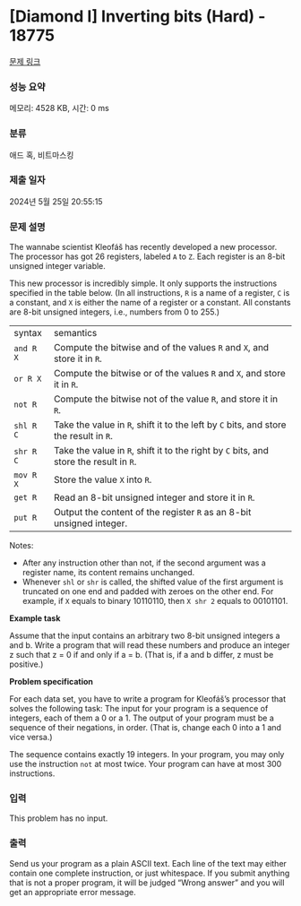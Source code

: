 # [Diamond I] Inverting bits (Hard) - 18775 

[문제 링크](https://www.acmicpc.net/problem/18775) 

### 성능 요약

메모리: 4528 KB, 시간: 0 ms

### 분류

애드 혹, 비트마스킹

### 제출 일자

2024년 5월 25일 20:55:15

### 문제 설명

<p>The wannabe scientist Kleofáš has recently developed a new processor. The processor has got 26 registers, labeled <code>A</code> to <code>Z</code>. Each register is an 8-bit unsigned integer variable.</p>

<p>This new processor is incredibly simple. It only supports the instructions specified in the table below. (In all instructions, <code>R</code> is a name of a register, <code>C</code> is a constant, and <code>X</code> is either the name of a register or a constant. All constants are 8-bit unsigned integers, i.e., numbers from 0 to 255.)</p>

<table class="table table-bordered">
	<tbody>
		<tr>
			<td>syntax</td>
			<td>semantics</td>
		</tr>
		<tr>
			<td><code>and R X</code></td>
			<td>Compute the bitwise and of the values <code>R</code> and <code>X</code>, and store it in <code>R</code>.</td>
		</tr>
		<tr>
			<td><code>or R X</code></td>
			<td>Compute the bitwise or of the values <code>R</code> and <code>X</code>, and store it in <code>R</code>.</td>
		</tr>
		<tr>
			<td><code>not R</code></td>
			<td>Compute the bitwise not of the value <code>R</code>, and store it in <code>R</code>.</td>
		</tr>
		<tr>
			<td><code>shl R C</code></td>
			<td>Take the value in <code>R</code>, shift it to the left by <code>C</code> bits, and store the result in <code>R</code>.</td>
		</tr>
		<tr>
			<td><code>shr R C</code></td>
			<td>Take the value in <code>R</code>, shift it to the right by <code>C</code> bits, and store the result in <code>R</code>.</td>
		</tr>
		<tr>
			<td><code>mov R X</code></td>
			<td>Store the value <code>X</code> into <code>R</code>.</td>
		</tr>
		<tr>
			<td><code>get R</code></td>
			<td>Read an 8-bit unsigned integer and store it in <code>R</code>.</td>
		</tr>
		<tr>
			<td><code>put R</code></td>
			<td>Output the content of the register <code>R</code> as an 8-bit unsigned integer.</td>
		</tr>
	</tbody>
</table>

<p>Notes:</p>

<ul>
	<li>After any instruction other than not, if the second argument was a register name, its content remains unchanged.</li>
	<li>Whenever <code>shl</code> or <code>shr</code> is called, the shifted value of the first argument is truncated on one end and padded with zeroes on the other end. For example, if <code>X</code> equals to binary 10110110, then <code>X shr 2</code> equals to 00101101.</li>
</ul>

<p><strong>Example task</strong></p>

<p>Assume that the input contains an arbitrary two 8-bit unsigned integers a and b. Write a program that will read these numbers and produce an integer z such that z = 0 if and only if a = b. (That is, if a and b differ, z must be positive.)</p>

<p><strong>Problem specification</strong></p>

<p>For each data set, you have to write a program for Kleofáš’s processor that solves the following task: The input for your program is a sequence of integers, each of them a 0 or a 1. The output of your program must be a sequence of their negations, in order. (That is, change each 0 into a 1 and vice versa.)</p>

<p>The sequence contains exactly 19 integers. In your program, you may only use the instruction <code>not</code> at most twice. Your program can have at most 300 instructions.</p>

### 입력 

 <p>This problem has no input.</p>

### 출력 

 <p>Send us your program as a plain ASCII text. Each line of the text may either contain one complete instruction, or just whitespace. If you submit anything that is not a proper program, it will be judged “Wrong answer” and you will get an appropriate error message.</p>

